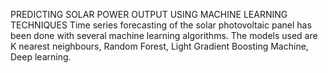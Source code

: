 PREDICTING SOLAR POWER OUTPUT USING MACHINE LEARNING TECHNIQUES
Time series forecasting of the solar photovoltaic panel has been done with several machine learning algorithms.
The models used are K nearest neighbours, Random Forest, Light Gradient Boosting Machine, Deep learning.
